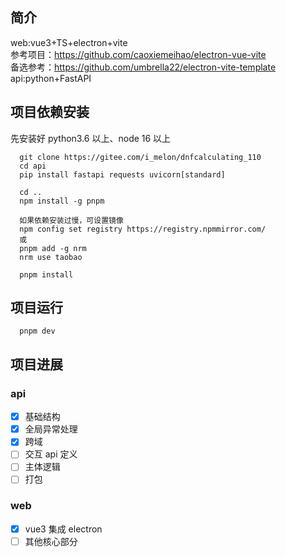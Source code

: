 ## 简介

web:vue3+TS+electron+vite<br>
参考项目：https://github.com/caoxiemeihao/electron-vue-vite<br>
备选参考：https://github.com/umbrella22/electron-vite-template<br>
api:python+FastAPI

## 项目依赖安装

先安装好 python3.6 以上、node 16 以上

```
  git clone https://gitee.com/i_melon/dnfcalculating_110
  cd api
  pip install fastapi requests uvicorn[standard]

  cd ..
  npm install -g pnpm

  如果依赖安装过慢，可设置镜像
  npm config set registry https://registry.npmmirror.com/
  或 
  pnpm add -g nrm 
  nrm use taobao

  pnpm install

```

## 项目运行

```
  pnpm dev
```

## 项目进展

### api

- [x] 基础结构
- [x] 全局异常处理
- [x] 跨域
- [ ] 交互 api 定义
- [ ] 主体逻辑
- [ ] 打包

### web

- [x] vue3 集成 electron
- [ ] 其他核心部分
